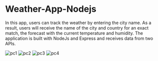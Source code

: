 # Weather-App-Nodejs


In this app, users can track the weather by entering the city name. As a result, users will receive the name of the city and country for an exact match, the forecast with the current temperature and humidity. The application is built with NodeJs and Express and receives data from two APIs.


![pc1](https://user-images.githubusercontent.com/69143183/151867066-29c813df-0fe7-46d3-accd-fdd719bcc877.jpg)
![pc2](https://user-images.githubusercontent.com/69143183/151867126-59543d00-719d-40c8-b2d7-584d0955d704.jpg)
![pc3](https://user-images.githubusercontent.com/69143183/151867145-796647e6-bd52-476c-9caa-b4568dabd225.jpg)
![pc4](https://user-images.githubusercontent.com/69143183/151867159-ab484601-3fef-4459-bbe0-9fbda482cff9.jpg)

